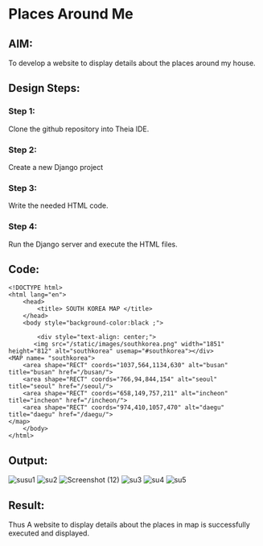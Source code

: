 # Places Around Me
## AIM:
To develop a website to display details about the places around my house.

## Design Steps:

### Step 1:
Clone the github repository into Theia IDE.
### Step 2:
Create a new Django project
### Step 3:
Write the needed HTML code.
### Step 4:
Run the Django server and execute the HTML files.

## Code:
```
<!DOCTYPE html>
<html lang="en">
    <head>
        <title> SOUTH KOREA MAP </title>
    </head>
    <body style="background-color:black ;">
        
        <div style="text-align: center;">
       <img src="/static/images/southkorea.png" width="1851" height="812" alt="southkorea" usemap="#southkorea"></div>
<MAP name= "southkorea">
    <area shape="RECT" coords="1037,564,1134,630" alt="busan" title="busan" href="/busan/">
    <area shape="RECT" coords="766,94,844,154" alt="seoul" title="seoul" href="/seoul/">
    <area shape="RECT" coords="658,149,757,211" alt="incheon" title="incheon" href="/incheon/">  
    <area shape="RECT" coords="974,410,1057,470" alt="daegu" title="daegu" href="/daegu/">
</map>
    </body>
</html> 
```

## Output:

![susu1](https://user-images.githubusercontent.com/118610231/229186320-f6d4854d-7471-48af-97a5-b71bddb5b0b1.png)
![su2](https://user-images.githubusercontent.com/118610231/229186332-fd37ee1c-80fe-4a95-851a-f0d400c874bf.png)
![Screenshot (12)](https://user-images.githubusercontent.com/118610231/229186341-07d4abec-d74d-4f4c-919d-ea0e66e73a79.png)
![su3](https://user-images.githubusercontent.com/118610231/229186350-39829417-ce41-47d5-ae9c-ab139b166e4d.png)
![su4](https://user-images.githubusercontent.com/118610231/229186353-38a617f9-8936-462b-a2e7-21d3c42d84e5.png)
![su5](https://user-images.githubusercontent.com/118610231/229186362-2c33b2b0-0ad4-40d9-aaaa-944f5f7326bb.png)



## Result:
Thus A website to display details about the places in map is successfully executed and displayed.
